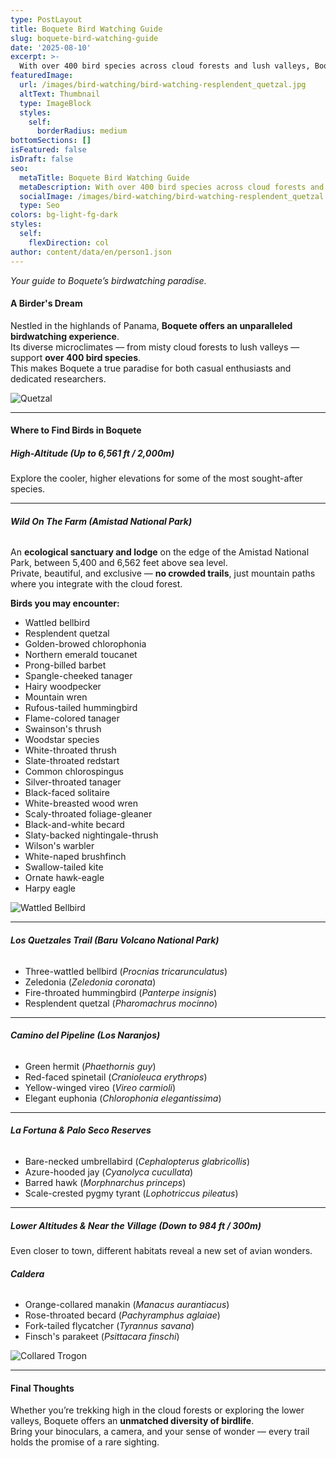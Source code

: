 ```yaml
---
type: PostLayout
title: Boquete Bird Watching Guide
slug: boquete-bird-watching-guide
date: '2025-08-10'
excerpt: >-
  With over 400 bird species across cloud forests and lush valleys, Boquete is a world-class birdwatching destination. From Resplendent Quetzals to Harpy Eagles, discover the best trails and spots to see Panama’s most spectacular birds.
featuredImage:
  url: /images/bird-watching/bird-watching-resplendent_quetzal.jpg
  altText: Thumbnail
  type: ImageBlock
  styles:
    self:
      borderRadius: medium
bottomSections: []
isFeatured: false
isDraft: false
seo:
  metaTitle: Boquete Bird Watching Guide
  metaDescription: With over 400 bird species across cloud forests and lush valleys, Boquete is a world-class birdwatching destination. From Resplendent Quetzals to Harpy Eagles, discover the best trails and spots to see Panama’s most spectacular birds.
  socialImage: /images/bird-watching/bird-watching-resplendent_quetzal.jpg
  type: Seo
colors: bg-light-fg-dark
styles:
  self:
    flexDirection: col
author: content/data/en/person1.json
---
```


_Your guide to Boquete’s birdwatching paradise._

#### A Birder's Dream

Nestled in the highlands of Panama, **Boquete offers an unparalleled birdwatching experience**.  
Its diverse microclimates — from misty cloud forests to lush valleys — support **over 400 bird species**.  
This makes Boquete a true paradise for both casual enthusiasts and dedicated researchers.

![Quetzal](/images/bird-watching/bird-watching-resplendent_quetzal.jpg)

---

#### Where to Find Birds in Boquete

##### **High-Altitude (Up to 6,561 ft / 2,000m)**

Explore the cooler, higher elevations for some of the most sought-after species.

---

###### **Wild On The Farm (Amistad National Park)**

An **ecological sanctuary and lodge** on the edge of the Amistad National Park, between 5,400 and 6,562 feet above sea level.  
Private, beautiful, and exclusive — **no crowded trails**, just mountain paths where you integrate with the cloud forest.

**Birds you may encounter:**

- Wattled bellbird
- Resplendent quetzal
- Golden-browed chlorophonia
- Northern emerald toucanet
- Prong-billed barbet
- Spangle-cheeked tanager
- Hairy woodpecker
- Mountain wren
- Rufous-tailed hummingbird
- Flame-colored tanager
- Swainson's thrush
- Woodstar species
- White-throated thrush
- Slate-throated redstart
- Common chlorospingus
- Silver-throated tanager
- Black-faced solitaire
- White-breasted wood wren
- Scaly-throated foliage-gleaner
- Black-and-white becard
- Slaty-backed nightingale-thrush
- Wilson's warbler
- White-naped brushfinch
- Swallow-tailed kite
- Ornate hawk-eagle
- Harpy eagle

![Wattled Bellbird](/images/bird-watching/bird-watching-38.jpg)

---

###### **Los Quetzales Trail (Baru Volcano National Park)**

- Three-wattled bellbird (_Procnias tricarunculatus_)
- Zeledonia (_Zeledonia coronata_)
- Fire-throated hummingbird (_Panterpe insignis_)
- Resplendent quetzal (_Pharomachrus mocinno_)

---

###### **Camino del Pipeline (Los Naranjos)**

- Green hermit (_Phaethornis guy_)
- Red-faced spinetail (_Cranioleuca erythrops_)
- Yellow-winged vireo (_Vireo carmioli_)
- Elegant euphonia (_Chlorophonia elegantissima_)

---

###### **La Fortuna & Palo Seco Reserves**

- Bare-necked umbrellabird (_Cephalopterus glabricollis_)
- Azure-hooded jay (_Cyanolyca cucullata_)
- Barred hawk (_Morphnarchus princeps_)
- Scale-crested pygmy tyrant (_Lophotriccus pileatus_)

---

##### **Lower Altitudes & Near the Village (Down to 984 ft / 300m)**

Even closer to town, different habitats reveal a new set of avian wonders.

###### **Caldera**

- Orange-collared manakin (_Manacus aurantiacus_)
- Rose-throated becard (_Pachyramphus aglaiae_)
- Fork-tailed flycatcher (_Tyrannus savana_)
- Finsch's parakeet (_Psittacara finschi_)

![Collared Trogon](/images/bird-watching/bird-watching-7.jpg)

---

#### Final Thoughts

Whether you’re trekking high in the cloud forests or exploring the lower valleys, Boquete offers an **unmatched diversity of birdlife**.  
Bring your binoculars, a camera, and your sense of wonder — every trail holds the promise of a rare sighting.
